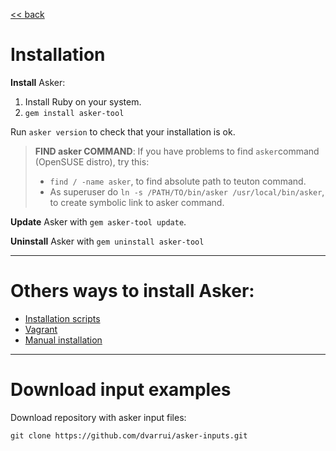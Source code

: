 
[<< back](../../README.md)

# Installation

**Install** Asker:
1. Install Ruby on your system.
2. `gem install asker-tool`

Run `asker version` to check that your installation is ok.

> **FIND asker COMMAND**: If you have problems to find `asker`command (OpenSUSE distro), try this:
> * `find / -name asker`, to find absolute path to teuton command.
> * As superuser do `ln -s /PATH/TO/bin/asker /usr/local/bin/asker`, to create symbolic link to asker command.

**Update** Asker with `gem asker-tool update`.

**Uninstall** Asker with `gem uninstall asker-tool`

---
# Others ways to install Asker:

* [Installation scripts](scripts.md)
* [Vagrant](../../install/vagrant/README.md)
* [Manual installation](manual.md)

---
# Download input examples

Download repository with asker input files:
```
git clone https://github.com/dvarrui/asker-inputs.git
```
